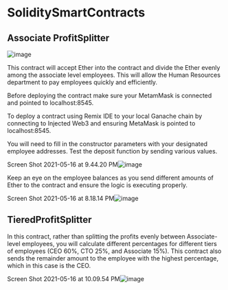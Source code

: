 # SoliditySmartContracts


## Associate ProfitSplitter 

![image](https://user-images.githubusercontent.com/73208140/118420385-b7c8d100-b68c-11eb-8937-d500e10225a4.png)

This contract will accept Ether into the contract and divide the Ether evenly among the associate level employees. This will allow the Human Resources department to pay employees quickly and efficiently.

Before deploying the contract make sure your MetamMask is connected and pointed to localhost:8545.
 
To deploy a contract using Remix IDE to your local Ganache chain by connecting to Injected Web3 and ensuring MetaMask is pointed to localhost:8545.

You will need to fill in the constructor parameters with your designated employee addresses.
Test the deposit function by sending various values. 

Screen Shot 2021-05-16 at 9.44.20 PM![image](https://user-images.githubusercontent.com/73208140/118421863-fc09a080-b68f-11eb-9af0-ab10f9119f96.png)

Keep an eye on the employee balances as you send different amounts of Ether to the contract and ensure the logic is executing properly.

Screen Shot 2021-05-16 at 8.18.14 PM![image](https://user-images.githubusercontent.com/73208140/118421907-1774ab80-b690-11eb-8b23-2675b8e0a576.png)

## TieredProfitSplitter

In this contract, rather than splitting the profits evenly between Associate-level employees, you will calculate different  percentages for different tiers of employees (CEO 60%, CTO 25%, and Associate 15%). This contract also sends the remainder amount to the employee with the highest percentage, which in this case is the CEO. 

Screen Shot 2021-05-16 at 10.09.54 PM![image](https://user-images.githubusercontent.com/73208140/118423637-7c7dd080-b693-11eb-9017-af88accdd394.png)

